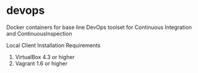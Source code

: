 # devops
Docker containers for base line DevOps toolset for Continuous Integration and ContinuousInspection

Local Client Installation Requirements
  1. VirtualBox 4.3 or higher
  2. Vagrant 1.6 or higher
